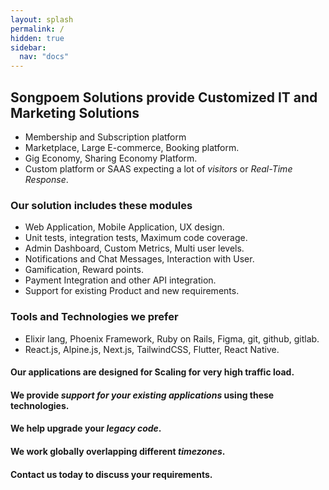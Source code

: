 ```yaml
---
layout: splash
permalink: /
hidden: true
sidebar:
  nav: "docs"
---
```


## Songpoem Solutions provide **Customized IT and Marketing Solutions**
- Membership and Subscription platform
- Marketplace, Large E-commerce, Booking platform.
- Gig Economy, Sharing Economy Platform.
- Custom platform or SAAS expecting a lot of *visitors* or *Real-Time Response*.

### Our solution includes these modules
- Web Application, Mobile Application, UX design.
- Unit tests, integration tests, Maximum code coverage.
- Admin Dashboard, Custom Metrics, Multi user levels.
- Notifications and Chat Messages, Interaction with User.
- Gamification, Reward points.
- Payment Integration and other API integration.
- Support for existing Product and new requirements.

### Tools and Technologies we prefer
- Elixir lang, Phoenix Framework, Ruby on Rails, Figma, git, github, gitlab.
- React.js, Alpine.js, Next.js, TailwindCSS, Flutter, React Native.

#### Our applications are designed for Scaling for very high traffic load. 
#### We provide *support for your existing applications* using these technologies.
#### We help upgrade your *legacy code*.
#### We work globally overlapping different *timezones*.
#### Contact us today to discuss your requirements.